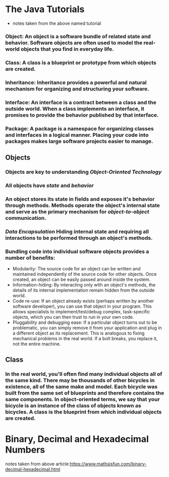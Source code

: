 # The Java Tutorials
- notes taken from the above named tutorial
### Object: An object is a software bundle of related state and behavior. Software objects are often used to model the real-world objects that you find in everyday life.

### Class: A class is a blueprint or prototype from which objects are created.

### Inheritance: Inheritance provides a powerful and natural mechanism for organizing and structuring your software.

### Interface: An interface is a contract between a class and the outside world. When a class implements an interface, it promises to provide the behavior published by that interface.

### Package: A package is a namespace for organizing classes and interfaces in a logical manner. Placing your code into packages makes large software projects easier to manage. 

## Objects
### Objects are key to understanding *Object-Oriented Technology*
### All objects have *state* and *behavior* 
### An object stores its state in fields and exposes it's behavior through methods.  Methods operate the object's internal state and serve as the primary mechanism for *object-to-object* communication.  


### *Data Encapsulation* Hiding internal state and requiring all interactions to be performed through an object's methods.  

### Bundling code into individual software objects provides a number of benefits:

- Modularity: The source code for an object can be written and maintained independently of the source code for other objects. Once created, an object can be easily passed around inside the system.
- Information-hiding: By interacting only with an object's methods, the details of its internal implementation remain hidden from the outside world.
- Code re-use: If an object already exists (perhaps written by another software developer), you can use that object in your program. This allows specialists to implement/test/debug complex, task-specific objects, which you can then trust to run in your own code.
- Pluggability and debugging ease: If a particular object turns out to be problematic, you can simply remove it from your application and plug in a different object as its replacement. This is analogous to fixing mechanical problems in the real world. If a bolt breaks, you replace it, not the entire machine.

## Class
### In the real world, you'll often find many individual objects all of the same kind. There may be thousands of other bicycles in existence, all of the same make and model. Each bicycle was built from the same set of blueprints and therefore contains the same components. In object-oriented terms, we say that your bicycle is an instance of the class of objects known as bicycles. A class is the blueprint from which individual objects are created.

# Binary, Decimal and Hexadecimal Numbers
notes taken from above article:https://www.mathsisfun.com/binary-decimal-hexadecimal.html

